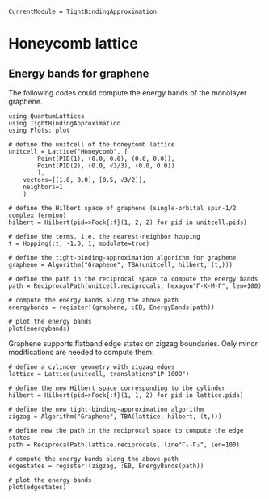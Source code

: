 ```@meta
CurrentModule = TightBindingApproximation
```

# Honeycomb lattice

## Energy bands for graphene

The following codes could compute the energy bands of the monolayer graphene.

```@example graphene
using QuantumLattices
using TightBindingApproximation
using Plots: plot

# define the unitcell of the honeycomb lattice
unitcell = Lattice("Honeycomb", [
        Point(PID(1), (0.0, 0.0), (0.0, 0.0)),
        Point(PID(2), (0.0, √3/3), (0.0, 0.0))
        ],
    vectors=[[1.0, 0.0], [0.5, √3/2]],
    neighbors=1
    )

# define the Hilbert space of graphene (single-orbital spin-1/2 complex fermion)
hilbert = Hilbert(pid=>Fock{:f}(1, 2, 2) for pid in unitcell.pids)

# define the terms, i.e. the nearest-neighbor hopping
t = Hopping(:t, -1.0, 1, modulate=true)

# define the tight-binding-approximation algorithm for graphene
graphene = Algorithm("Graphene", TBA(unitcell, hilbert, (t,)))

# define the path in the reciprocal space to compute the energy bands
path = ReciprocalPath(unitcell.reciprocals, hexagon"Γ-K-M-Γ", len=100)

# compute the energy bands along the above path
energybands = register!(graphene, :EB, EnergyBands(path))

# plot the energy bands
plot(energybands)
```

Graphene supports flatband edge states on zigzag boundaries. Only minor modifications are needed to compute them:
```@example graphene
# define a cylinder geometry with zigzag edges
lattice = Lattice(unitcell, translations"1P-100O")

# define the new Hilbert space corresponding to the cylinder
hilbert = Hilbert(pid=>Fock{:f}(1, 1, 2) for pid in lattice.pids)

# define the new tight-binding-approximation algorithm
zigzag = Algorithm("Graphene", TBA(lattice, hilbert, (t,)))

# define new the path in the reciprocal space to compute the edge states
path = ReciprocalPath(lattice.reciprocals, line"Γ₁-Γ₂", len=100)

# compute the energy bands along the above path
edgestates = register!(zigzag, :EB, EnergyBands(path))

# plot the energy bands
plot(edgestates)
```